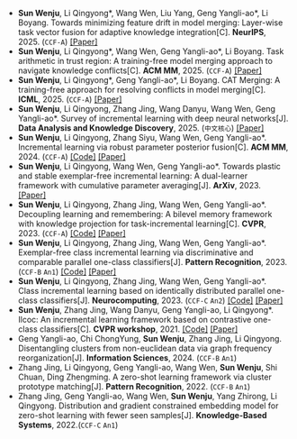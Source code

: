 - **Sun Wenju**, Li Qingyong\*, Wang Wen, Liu Yang, Geng Yangli-ao\*, Li Boyang. Towards minimizing feature drift in model merging: Layer-wise task vector fusion for adaptive knowledge integration[C]. **NeurIPS**, 2025. (`CCF-A`) [[Paper]](https://arxiv.org/pdf/2505.23859?)
- **Sun Wenju**, Li Qingyong\*, Wang Wen, Geng Yangli-ao\*, Li Boyang. Task arithmetic in trust region: A training-free model merging approach to navigate knowledge conflicts[C]. **ACM MM**, 2025. (`CCF-A`) [[Paper]](https://arxiv.org/pdf/2501.15065)
- **Sun Wenju**, Li Qingyong\*, Geng Yangli-ao\*, Li Boyang. CAT Merging: A training-free approach for resolving conflicts in model merging[C]. **ICML**, 2025. (`CCF-A`) [[Paper]](https://arxiv.org/abs/2505.06977)
- **Sun Wenju**, Li Qingyong, Zhang Jing, Wang Danyu, Wang Wen, Geng Yangli-ao\*. Survey of incremental learning with deep neural networks[J]. **Data Analysis and Knowledge Discovery**, 2025. (`中文核心`) [[Paper]](https://manu44.magtech.com.cn/Jwk_infotech_wk3/CN/10.11925/infotech.2096-3467.2024.0508)
- **Sun Wenju**, Li Qingyong, Zhang Siyu, Wang Wen, Geng Yangli-ao\*. Incremental learning via robust parameter posterior fusion[C]. **ACM MM**, 2024. (`CCF-A`) [[Code]](https://github.com/SunWenJu123/rp2f) [[Paper]](https://dl.acm.org/doi/abs/10.1145/3664647.3681164)
- **Sun Wenju**, Li Qingyong, Wang Wen, Geng Yangli-ao\*. Towards plastic and stable exemplar-free incremental learning: A dual-learner framework with cumulative parameter averaging[J]. **ArXiv**, 2023. [[Paper]](https://arxiv.org/pdf/2310.18639)
- **Sun Wenju**, Li Qingyong, Zhang Jing, Wang Wen, Geng Yangli-ao\*. Decoupling learning and remembering: A bilevel memory framework with knowledge projection for task-incremental learning[C]. **CVPR**, 2023. (`CCF-A`) [[Code]](https://github.com/SunWenJu123/BMKP) [[Paper]](https://openaccess.thecvf.com/content/CVPR2023/papers/Sun_Decoupling_Learning_and_Remembering_A_Bilevel_Memory_Framework_With_Knowledge_CVPR_2023_paper.pdf)
- **Sun Wenju**, Li Qingyong, Zhang Jing, Wang Wen, Geng Yangli-ao\*. Exemplar-free class incremental learning via discriminative and comparable parallel one-class classifiers[J]. **Pattern Recognition**, 2023. (`CCF-B` `An1`) [[Code]](https://github.com/SunWenJu123/DCPOC) [[Paper]](https://www.sciencedirect.com/science/article/abs/pii/S0031320323002613)
- **Sun Wenju**, Li Qingyong, Zhang Jing, Wang Wen, Geng Yangli-ao\*. Class incremental learning based on identically distributed parallel one-class classifiers[J]. **Neurocomputing**, 2023. (`CCF-C` `An2`) [[Code]](https://github.com/SunWenJu123/IDPOC) [[Paper]](https://www.sciencedirect.com/science/article/abs/pii/S0925231223007026)
- **Sun Wenju**, Zhang Jing, Wang Danyu, Geng Yangli-ao, Li Qingyong\*. Ilcoc: An incremental learning framework based on contrastive one-class classifiers[C]. **CVPR workshop**, 2021. [[Code]](https://github.com/SunWenJu123/ILCOC) [[Paper]](https://openaccess.thecvf.com/content/CVPR2021W/CLVision/html/Sun_ILCOC_An_Incremental_Learning_Framework_Based_on_Contrastive_One-Class_Classifiers_CVPRW_2021_paper.html)
- Geng Yangli-ao, Chi ChongYung, **Sun Wenju**, Zhang Jing, Li Qingyong. Disentangling clusters from non-euclidean data via graph frequency reorganization[J]. **Information Sciences**, 2024. (`CCF-B` `An1`)
- Zhang Jing, Li Qingyong, Geng Yangli-ao, Wang Wen, **Sun Wenju**, Shi Chuan, Ding Zhengming. A zero-shot learning framework via cluster prototype matching[J]. **Pattern Recognition**, 2022. (`CCF-B` `An1`)
- Zhang Jing, Geng Yangli-ao, Wang Wen, **Sun Wenju**, Yang Zhirong, Li Qingyong. Distribution and gradient constrained embedding model for zero-shot learning with fewer seen samples[J]. **Knowledge-Based Systems**, 2022.(`CCF-C` `An1`)

